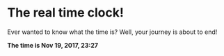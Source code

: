 # The real time clock!

Ever wanted to know what the time is? Well, your journey is about to end!

**The time is Nov 19, 2017, 23:27**